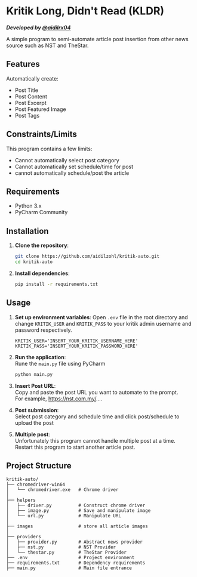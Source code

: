 # Kritik Long, Didn't Read (KLDR)

***Developed by [@aidilrx04](https://github.com/aidilrx04)***

A simple program to semi-automate article post insertion from other news source such as NST and TheStar.

## Features

Automatically create:
- Post Title
- Post Content
- Post Excerpt
- Post Featured Image
- Post Tags

## Constraints/Limits

This program contains a few limits:

- Cannot automatically select post category
- Cannot automatically set schedule/time for post
- cannot automatically schedule/post the article

## Requirements

- Python 3.x
- PyCharm Community

## Installation

1. **Clone the repository**:
    ```bash
    git clone https://github.com/aidilzohl/kritik-auto.git
    cd kritik-auto
    ```

3. **Install dependencies**:
    ```bash
    pip install -r requirements.txt
    ```

## Usage

1. **Set up environment variables**: Open `.env` file in the root directory and change `KRITIK_USER` and `KRITIK_PASS` to your kritik admin username and password respectively.
    ```text
    KRITIK_USER='INSERT_YOUR_KRITIK_USERNAME_HERE'
    KRITIK_PASS='INSERT_YOUR_KRITIK_PASSWORD_HERE'
    ```

2. **Run the application**:  
Rune the `main.py` file using PyCharm
    ```bash
    python main.py
    ```

3. **Insert Post URL**:  
Copy and paste the post URL you want to automate to the prompt.  
For example, https://nst.com.my/....
  
4. **Post submission**:  
Select post category and schedule time and click post/schedule to upload the post
  
5. **Multiple post**:  
Unfortunately this program cannot handle multiple post at a time.  
Restart this program to start another article post.


## Project Structure

```plaintext
kritik-auto/
├── chromedriver-win64  
│   └── chromedriver.exe   # Chrome driver
│
├── helpers  
│   ├── driver.py          # Construct chrome driver
│   ├── image.py           # Save and manipulate image
│   └── url.py             # Manipulate URL
│
├── images                 # store all article images
│
├── providers
│   ├── provider.py        # Abstract news provider
│   ├── nst.py             # NST Provider
│   └── thestar.py         # TheStar Provider
├── .env                   # Project environment
├── requirements.txt       # Dependency requirements
├── main.py                # Main file entrance
```